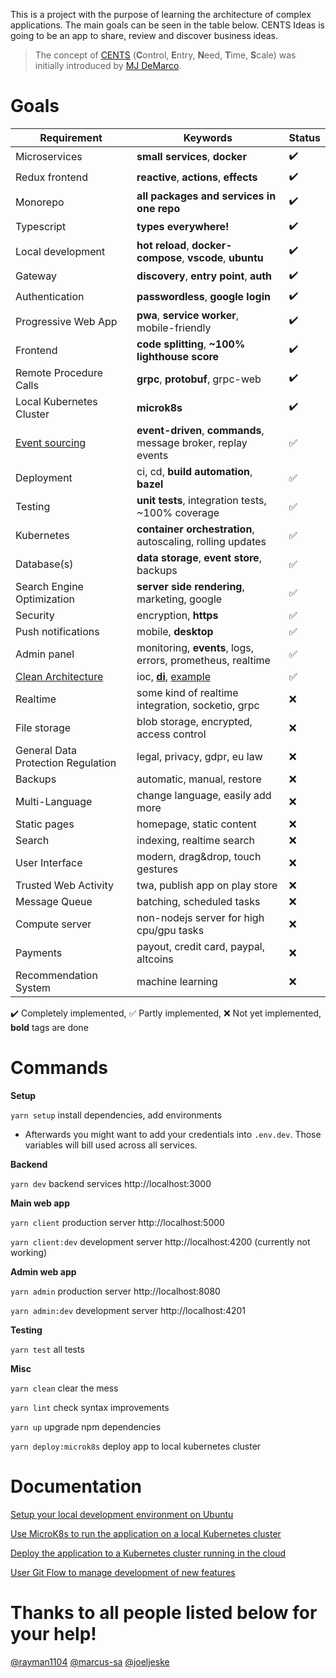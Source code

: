 This is a project with the purpose of learning the architecture of complex applications. The main goals can be seen in the table below. CENTS Ideas is going to be an app to share, review and discover business ideas.

> The concept of [CENTS](https://www.thefastlaneforum.com/community/threads/the-cents-business-commandments-for-entrepreneurs.81090) (**C**ontrol, **E**ntry, **N**eed, **T**ime, **S**cale) was initially introduced by [MJ DeMarco](http://www.mjdemarco.com/).

# Goals

| Requirement                        | Keywords                                                      | Status |
| ---------------------------------- | ------------------------------------------------------------- | ------ |
| Microservices                      | **small services**, **docker**                                | ✔️     |
| Redux frontend                     | **reactive**, **actions**, **effects**                        | ✔️     |
| Monorepo                           | **all packages and services in one repo**                     | ✔️     |
| Typescript                         | **types everywhere!**                                         | ✔️     |
| Local development                  | **hot reload**, **docker-compose**, **vscode**, **ubuntu**    | ✔️     |
| Gateway                            | **discovery**, **entry point**, **auth**                      | ✔️     |
| Authentication                     | **passwordless**, **google login**                            | ✔️     |
| Progressive Web App                | **pwa**, **service worker**, mobile-friendly                  | ✔️     |
| Frontend                           | **code splitting**, **~100% lighthouse score**                | ✔️     |
| Remote Procedure Calls             | **grpc**, **protobuf**, grpc-web                              | ✔️     |
| Local Kubernetes Cluster           | **microk8s**                                                  | ✔️     |
| [Event sourcing][0]                | **event-driven**, **commands**, message broker, replay events | ✅     |
| Deployment                         | ci, cd, **build automation**, **bazel**                       | ✅     |
| Testing                            | **unit tests**, integration tests, ~100% coverage             | ✅     |
| Kubernetes                         | **container orchestration**, autoscaling, rolling updates     | ✅     |
| Database(s)                        | **data storage**, **event store**, backups                    | ✅     |
| Search Engine Optimization         | **server side rendering**, marketing, google                  | ✅     |
| Security                           | encryption, **https**                                         | ✅     |
| Push notifications                 | mobile, **desktop**                                           | ✅     |
| Admin panel                        | monitoring, **events**, logs, errors, prometheus, realtime    | ✅     |
| [Clean Architecture][3]            | ioc, **[di][1]**, [example][2]                                | ✅     |
| Realtime                           | some kind of realtime integration, socketio, grpc             | ❌     |
| File storage                       | blob storage, encrypted, access control                       | ❌     |
| General Data Protection Regulation | legal, privacy, gdpr, eu law                                  | ❌     |
| Backups                            | automatic, manual, restore                                    | ❌     |
| Multi-Language                     | change language, easily add more                              | ❌     |
| Static pages                       | homepage, static content                                      | ❌     |
| Search                             | indexing, realtime search                                     | ❌     |
| User Interface                     | modern, drag&drop, touch gestures                             | ❌     |
| Trusted Web Activity               | twa, publish app on play store                                | ❌     |
| Message Queue                      | batching, scheduled tasks                                     | ❌     |
| Compute server                     | non-nodejs server for high cpu/gpu tasks                      | ❌     |
| Payments                           | payout, credit card, paypal, altcoins                         | ❌     |
| Recommendation System              | machine learning                                              | ❌     |

✔️ Completely implemented,
✅ Partly implemented,
❌ Not yet implemented, **bold** tags are done

# Commands

**Setup**

`yarn setup` install dependencies, add environments

- Afterwards you might want to add your credentials into `.env.dev`. Those variables will bill used across all services.

**Backend**

`yarn dev` backend services http://localhost:3000

**Main web app**

`yarn client` production server http://localhost:5000

`yarn client:dev` development server http://localhost:4200 (currently not working)

**Admin web app**

`yarn admin` production server http://localhost:8080

`yarn admin:dev` development server http://localhost:4201

**Testing**

`yarn test` all tests

**Misc**

`yarn clean` clear the mess

`yarn lint` check syntax improvements

`yarn up` upgrade npm dependencies

`yarn deploy:microk8s` deploy app to local kubernetes cluster

# Documentation

[Setup your local development environment on Ubuntu](misc/docs/ubuntu.md)

[Use MicroK8s to run the application on a local Kubernetes cluster](misc/docs/microk8s.md)

[Deploy the application to a Kubernetes cluster running in the cloud](misc/docs/deployment.md)

[User Git Flow to manage development of new features](misc/docs/gitflow.md)

# Thanks to all people listed below for your help!

[@rayman1104](https://github.com/rayman1104) [@marcus-sa](https://github.com/marcus-sa) [@joeljeske](https://github.com/joeljeske)

[0]: https://youtu.be/GzrZworHpIk
[1]: https://angular.io/guide/dependency-injection
[2]: https://youtu.be/CnailTcJV_U
[3]: https://blog.cleancoder.com/uncle-bob/2012/08/13/the-clean-architecture.html
